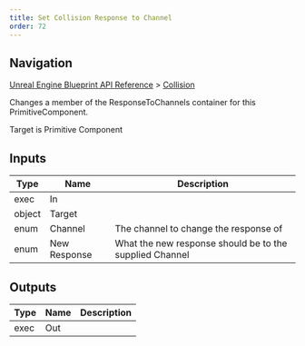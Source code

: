 ```yaml
---
title: Set Collision Response to Channel
order: 72
---
```

## Navigation

[Unreal Engine Blueprint API Reference](https://dev.epicgames.com/documentation/en-us/unreal-engine/BlueprintAPI) > [Collision](https://dev.epicgames.com/documentation/en-us/unreal-engine/BlueprintAPI/Collision)

Changes a member of the ResponseToChannels container for this PrimitiveComponent.

Target is Primitive Component

## Inputs

| Type | Name | Description |
| --- | --- | --- |
| exec | In |  |
| object | Target |  |
| enum | Channel | The channel to change the response of |
| enum | New Response | What the new response should be to the supplied Channel |

## Outputs

| Type | Name | Description |
| --- | --- | --- |
| exec | Out |  |
